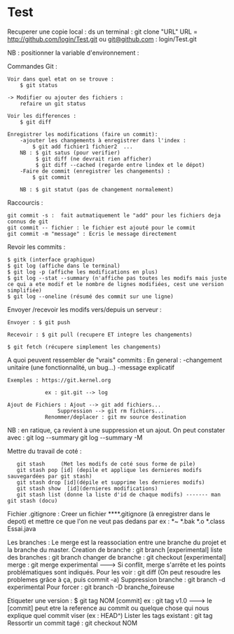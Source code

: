 # Test

Recuperer une copie local : ds un terminal : git clone "URL"
URL = http://github.com/login/Test.git
ou git@github.com : login/Test.git

NB : positionner la variable d'environnement : 

Commandes Git : 

	Voir dans quel etat on se trouve : 
		$ git status

	-> Modifier ou ajouter des fichiers :
		refaire un git status
	
	Voir les differences : 
		$ git diff

	Enregistrer les modifications (faire un commit): 
		-ajouter les changements à enregistrer dans l'index : 
			$ git add fichier1 fichier2  ... 
		NB : $ git satus (pour verifier)
		     $ git diff (ne devrait rien afficher)
		     $ git diff --cached (regarde entre lindex et le dépot)
		-Faire de commit (enregistrer les changements) :
			$ git commit

		NB : $ git statut (pas de changement normalement)


Raccourcis : 

	git commit -s :  fait autmatiquement le "add" pour les fichiers deja connus de git
	git commit -- fichier : le fichier est ajouté pour le commit
	git commit -m "message" : Ecris le message directement



Revoir les commits : 

	$ gitk (interface graphique)
	$ git log (affiche dans le terminal)
	$ git log -p (affiche les modifications en plus)
	$ git log --stat --summary (n'affiche pas toutes les modifs mais juste ce qui a ete modif et le nombre de lignes modifiées, cest une version simplifiée)
	$ git log --oneline (résumé des commit sur une ligne)	

Envoyer /recevoir les modifs  vers/depuis un serveur : 

	Envoyer : $ git push

	Recevoir : $ git pull (recupere ET integre les changements)

	$ git fetch (récupere simplement les changements)


A quoi peuvent ressembler de "vrais" commits :
	En general : -changement unitaire (une fonctionnalité, un bug...)
				 -message explicatif

	Exemples : https://git.kernel.org

				ex : git.git --> log

	Ajout de Fichiers : Ajout --> git add fichiers... 
	      	 	    Suppression --> git rm fichiers...
			    Renommer/deplacer : git mv source destination
NB : en ratique, ça revient à une suppression et un ajout. 
     		 On peut constater avec : git log --summary
		    	 	   	  git log --summary -M
					
				
Mettre du travail de coté :

       git stash     (Met les modifs de coté sous forme de pile)
       git stash pop [id] (depile et applique les dernieres modifs sauvegardées par git stash)
       git stash drop [id](dépile et supprime les dernieres modifs)
       git stash show  [id](dernieres modifications)
       git stash list (donne la liste d'id de chaque modifs) ------- man git stash (docu)
       

Fichier .gitignore : 
	Creer un fichier ****.gitignore (à enregistrer dans le depot) et mettre ce que l'on ne veut pas dedans par ex :
	*~
	*.bak
	*.o
	*.class
	Essai.java


Les branches : 
    Le merge est la reassociation entre une branche du projet et la branche du master.
    Creation de branche : git branch [experimental]
    liste des branches : git branch
    changer de branche : git checkout [experimental]
    merge : git merge experimental ---> Si conflit, merge s'arrête et les points problématiques sont indiqués.
    Pour les voir : git diff (On peut resoudre les problemes grâce à ça, puis commit -a)
    Suppression branche : git branch -d experimental
    Pour forcer : git branch -D branche_foireuse 

Etiqueter une version :
	$ git tag NOM [commit]      ex : git tag v1.0   ---> le [commit] peut etre la reference au commit ou quelque chose qui nous explique quel commit viser (ex : HEAD^)
Lister les tags existant : 
	git tag
Ressortir un commit tagé : 
	git checkout NOM



    	 
